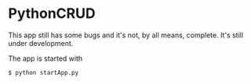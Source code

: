 # PythonCRUD

This app still has some bugs and it's not, by all means, complete. It's still under development.

The app is started with
```shell
$ python startApp.py
```
